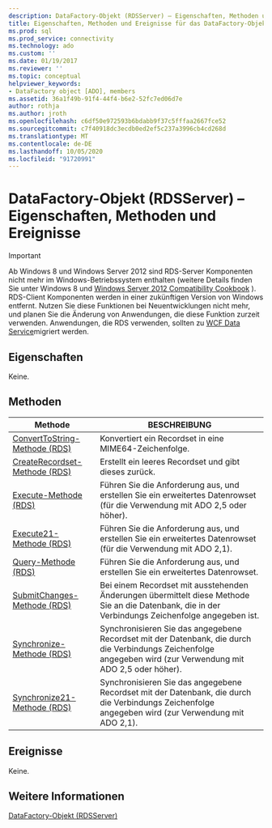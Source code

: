 ```yaml
---
description: DataFactory-Objekt (RDSServer) – Eigenschaften, Methoden und Ereignisse
title: Eigenschaften, Methoden und Ereignisse für das DataFactory-Objekt (RDSServer) | Microsoft-Dokumentation
ms.prod: sql
ms.prod_service: connectivity
ms.technology: ado
ms.custom: ''
ms.date: 01/19/2017
ms.reviewer: ''
ms.topic: conceptual
helpviewer_keywords:
- DataFactory object [ADO], members
ms.assetid: 36a1f49b-91f4-44f4-b6e2-52fc7ed06d7e
author: rothja
ms.author: jroth
ms.openlocfilehash: c6df50e972593b6bdabb9f37c5fffaa2667fce52
ms.sourcegitcommit: c7f40918dc3ecdb0ed2ef5c237a3996cb4cd268d
ms.translationtype: MT
ms.contentlocale: de-DE
ms.lasthandoff: 10/05/2020
ms.locfileid: "91720991"
---
```

# <a name="datafactory-object-rdsserver-properties-methods-and-events"></a>DataFactory-Objekt (RDSServer) – Eigenschaften, Methoden und Ereignisse
> [!IMPORTANT]
>  Ab Windows 8 und Windows Server 2012 sind RDS-Server Komponenten nicht mehr im Windows-Betriebssystem enthalten (weitere Details finden Sie unter Windows 8 und [Windows Server 2012 Compatibility Cookbook](https://www.microsoft.com/download/details.aspx?id=27416) ). RDS-Client Komponenten werden in einer zukünftigen Version von Windows entfernt. Nutzen Sie diese Funktionen bei Neuentwicklungen nicht mehr, und planen Sie die Änderung von Anwendungen, die diese Funktion zurzeit verwenden. Anwendungen, die RDS verwenden, sollten zu [WCF Data Service](/dotnet/framework/wcf/)migriert werden.  
  
## <a name="properties"></a>Eigenschaften  
 Keine.  
  
## <a name="methods"></a>Methoden  
  
|Methode|BESCHREIBUNG|  
|-|-|  
|[ConvertToString-Methode (RDS)](./converttostring-method-rds.md)|Konvertiert ein Recordset in eine MIME64-Zeichenfolge.|  
|[CreateRecordset-Methode (RDS)](./createrecordset-method-rds.md)|Erstellt ein leeres Recordset und gibt dieses zurück.|  
|[Execute-Methode (RDS)](./execute-method-rds.md)|Führen Sie die Anforderung aus, und erstellen Sie ein erweitertes Datenrowset (für die Verwendung mit ADO 2,5 oder höher).|  
|[Execute21-Methode (RDS)](./execute21-method-rds.md)|Führen Sie die Anforderung aus, und erstellen Sie ein erweitertes Datenrowset (für die Verwendung mit ADO 2,1).|  
|[Query-Methode (RDS)](./query-method-rds.md)|Führen Sie die Anforderung aus, und erstellen Sie ein erweitertes Datenrowset.|  
|[SubmitChanges-Methode (RDS)](./submitchanges-method-rds.md)|Bei einem Recordset mit ausstehenden Änderungen übermittelt diese Methode Sie an die Datenbank, die in der Verbindungs Zeichenfolge angegeben ist.|  
|[Synchronize-Methode (RDS)](./synchronize-method-rds.md)|Synchronisieren Sie das angegebene Recordset mit der Datenbank, die durch die Verbindungs Zeichenfolge angegeben wird (zur Verwendung mit ADO 2,5 oder höher).|  
|[Synchronize21-Methode (RDS)](./synchronize21-method-rds.md)|Synchronisieren Sie das angegebene Recordset mit der Datenbank, die durch die Verbindungs Zeichenfolge angegeben wird (zur Verwendung mit ADO 2,1).|  
  
## <a name="events"></a>Ereignisse  
 Keine.  
  
## <a name="see-also"></a>Weitere Informationen  
 [DataFactory-Objekt (RDSServer)](./datafactory-object-rdsserver.md)